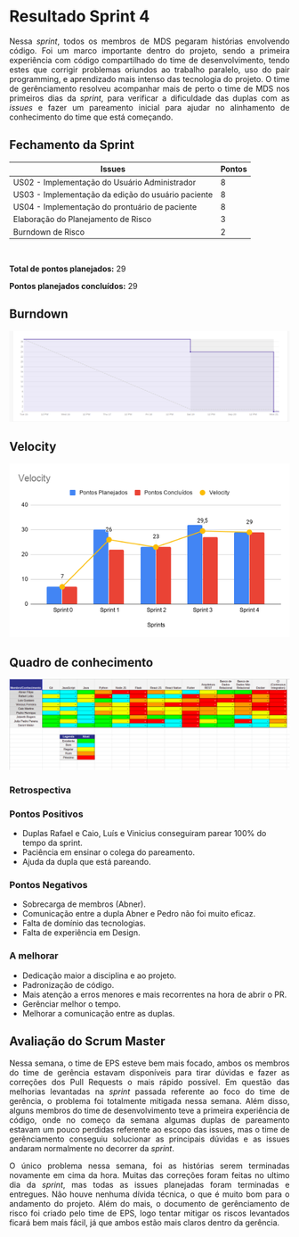 # Resultado Sprint 4

<p style="text-align: justify">
    Nessa <i>sprint</i>, todos os membros de MDS pegaram histórias envolvendo código. Foi um marco importante dentro do projeto, sendo a primeira experiência com código compartilhado do time de desenvolvimento, tendo estes que corrigir problemas oriundos ao trabalho paralelo, uso do pair programming, e aprendizado mais intenso das tecnologia do projeto. O time de gerênciamento resolveu acompanhar mais de perto o time de MDS nos primeiros dias da <i>sprint</i>, para verificar a dificuldade das duplas com as <i>issues</i> e fazer um pareamento inicial para ajudar no alinhamento de conhecimento do time que está começando.
</p>

## Fechamento da Sprint

| Issues | Pontos |
| ------ | ------ |
| US02 - Implementação do Usuário Administrador | 8 |
| US03 - Implementação da edição do usuário paciente | 8 |
| US04 - Implementação do prontuário de paciente | 8 |
| Elaboração do Planejamento de Risco | 3 |
| Burndown de Risco | 2 |

</br>

**Total de pontos planejados:** 29
</br>

**Pontos planejados concluídos:** 29
</br>

## Burndown

[![Burnout Sprint 2](./img/burndown_sprint_04.png)](./img/burndown_sprint_04.png)

## Velocity

[![Velocity Sprint 0](./img/velocity_sprint_04.png)](./img/velocity_sprint_04.png)

## Quadro de conhecimento


[![Quadro Sprint 3](./img/quadro_conhecimento_sprint_04.png)](./img/quadro_conhecimento_sprint_04.png)

### Retrospectiva

### Pontos Positivos

- Duplas Rafael e Caio, Luís e Vinicius conseguiram parear 100% do tempo da sprint.
- Paciência em ensinar o colega do pareamento.
- Ajuda da dupla que está pareando.

### Pontos Negativos

- Sobrecarga de membros (Abner).
- Comunicação entre a dupla Abner e Pedro não foi muito eficaz.
- Falta de domínio das tecnologias.
- Falta de experiência em Design.

### A melhorar

- Dedicação maior a disciplina e ao projeto.
- Padronização de código.
- Mais atenção a erros menores e mais recorrentes na hora de abrir o PR.
- Gerênciar melhor o tempo.
- Melhorar a comunicação entre as duplas.


## Avaliação do Scrum Master

<p style="text-align: justify;">
    Nessa semana, o time de EPS esteve bem mais focado, ambos os membros do time de gerência estavam disponíveis para tirar dúvidas e fazer as correções dos Pull Requests o mais rápido possível. Em questão das melhorias levantadas na <i>sprint</i> passada referente ao foco do time de gerência, o problema foi totalmente mitigada nessa semana. Além disso, alguns membros do time de desenvolvimento teve a primeira experiência de código, onde no começo da semana algumas duplas de pareamento estavam um pouco perdidas referente ao escopo das issues, mas o time de gerênciamento conseguiu solucionar as principais dúvidas e as issues andaram normalmente no decorrer da <i>sprint</i>.
</p>
<p style="text-align: justify;">
    O único problema nessa semana, foi as histórias serem terminadas novamente em cima da hora. Muitas das correções foram feitas no ultimo dia da <i>sprint</i>, mas todas as issues planejadas foram terminadas e entregues. Não houve nenhuma dívida técnica, o que é muito bom para o andamento do projeto. Além do mais, o documento de gerênciamento de risco foi criado pelo time de EPS, logo tentar mitigar os riscos levantados ficará bem mais fácil, já que ambos estão mais claros dentro da gerência. 
</p>

